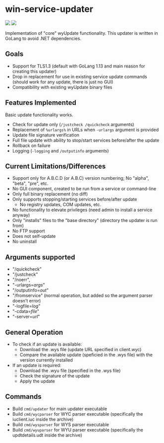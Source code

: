 # win-service-updater

![](https://github.com/huntresslabs/win-service-updater/workflows/Build/badge.svg)
![](https://github.com/huntresslabs/win-service-updater/workflows/Test/badge.svg)

Implementation of "core" wyUpdate functionality. This updater is written in GoLang to avoid .NET dependencies.

## Goals

- Support for TLS1.3 (default with GoLang 1.13 and main reason for creating this updater)
- Drop in replacement for use in existing service update commands (should work for any update, there is just no GUI)
- Compatibility with existing wyUpdate binary files

## Features Implemented

Basic update functionality works.

- Check for update only (`/justcheck /quickcheck` arguments)
- Replacement of `%urlargs%` in URLs when `-urlargs` argument is provided
- Update file signature verification
- Full file update with ability to stop/start services before/after the update
- Rollback on failure
- Logging (`-logging` and `/outputinfo` arguments)

## Current Limitations/Differences

- Support only for A.B.C.D (or A.B.C) version numbering; No "alpha", "beta", "pre", etc.
- No GUI component, created to be run from a service or command-line
- Only full binary replacement (no diff)
- Only supports stopping/starting services before/after update
  - No registry updates, COM updates, etc.
- No functionality to elevate privileges (need admin to install a service anyway)
- Only "installs" files to the "base directory" (directory the updater is run from)
- No FTP support
- Does not self-update
- No uninstall

## Arguments supported

- "/quickcheck"
- "/justcheck"
- "/noerr",
- "-urlargs=_args_"
- "/outputinfo=_out_"
- "/fromservice" (normal operation, but added so the argument parser doesn't error)
- "-logfile=_log_"
- "-cdata=_file_"
- "-server=_url_"

## General Operation

- To check if an update is available:
  - Download the .wys file (update URL specified in client.wyc)
  - Compare the available update (speficied in the .wys file) with the version currently installed
- If an update is required:
  - Download the .wyu file (specified in the .wys file)
  - Check the signature of the update
  - Apply the update

## Commands

- Build `cmd/updater` for main updater executable
- Build `cmd/wycparser` for WYC parser executable (specifically the iuclient.iuc inside the archive)
- Build `cmd/wysparser` for WYS parser executable
- Build `cmd/wyuparser` for WYU parser executable (specifically the updtdetails.udt inside the archive)
